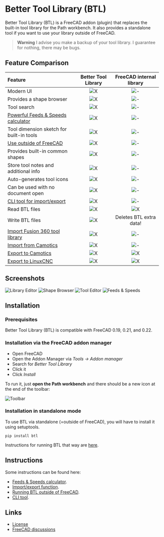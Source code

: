 # Better Tool Library (BTL)

Better Tool Library (BTL) is a FreeCAD addon (plugin) that replaces the built-in tool library
for the Path workbench.
It also provides a standalone tool if you want to use your library outside of FreeCAD.

> **Warning**
> I advise you make a backup of your tool library. I guarantee for nothing,
> there may be bugs.


## Feature Comparison

| Feature                                           | Better Tool Library   | FreeCAD internal library  |
| :--                                               |        :--:           |          :--:             |
| Modern UI                                         | ![X](media/check.svg) | ![-](media/no.svg)        |
| Provides a shape browser                          | ![X](media/check.svg) | ![-](media/no.svg)        |
| Tool search                                       | ![X](media/check.svg) | ![-](media/no.svg)        |
| [Powerful Feeds & Speeds calculator](docs/feeds-and-speeds.md) | ![X](media/check.svg) | ![-](media/no.svg)        |
| Tool dimension sketch for built-in tools          | ![X](media/check.svg) | ![-](media/no.svg)        |
| [Use outside of FreeCAD](docs/standalone.md)      | ![X](media/check.svg) | ![-](media/no.svg)        |
| Provides built-in common shapes                   | ![X](media/check.svg) | ![-](media/no.svg)        |
| Store tool notes and additional info              | ![X](media/check.svg) | ![-](media/no.svg)        |
| Auto-generates tool icons                         | ![X](media/check.svg) | ![-](media/no.svg)        |
| Can be used with no document open                 | ![X](media/check.svg) | ![-](media/no.svg)        |
| [CLI tool for import/export](cli.md)              | ![X](media/check.svg) | ![-](media/no.svg)        |
| Read BTL files                                    | ![X](media/check.svg) | ![X](media/check.svg)     |
| Write BTL files                                   | ![X](media/check.svg) |  Deletes BTL extra data!  |
| [Import Fusion 360 tool library](docs/formats.md) | ![X](media/check.svg) | ![-](media/no.svg)        |
| [Import from Camotics](docs/formats.md)           | ![X](media/check.svg) | ![-](media/no.svg)        |
| [Export to Camotics](docs/formats.md)             | ![X](media/check.svg) | ![X](media/check.svg)     |
| [Export to LinuxCNC](docs/formats.md)             | ![X](media/check.svg) | ![X](media/check.svg)     |


## Screenshots

![Library Editor](media/library.png)
![Shape Browser](media/shape-browser.png)
![Tool Editor](media/tool-editor.png)
![Feeds & Speeds](media/feeds-and-speeds.png)


## Installation

### Prerequisites

Better Tool Library (BTL) is compatible with FreeCAD 0.19, 0.21, and 0.22.

### Installation via the FreeCAD addon manager

- Open FreeCAD
- Open the Addon Manager via *Tools -> Addon manager*
- Search for *Better Tool Library*
- Click it
- Click *Install*

To run it, just **open the Path workbench** and there should be a new icon at the
end of the toolbar:

![Toolbar](media/toolbar.png)


### Installation in standalone mode

To use BTL via standalone (=outside of FreeCAD), you will have to install it using
setuptools.

```
pip install btl
```

Instructions for running BTL that way are [here](docs/standalone.md).

## Instructions

Some instructions can be found here:

- [Feeds & Speeds calculator](docs/feeds-and-speeds.md).
- [Import/export function](docs/formats.md).
- [Running BTL outside of FreeCAD](docs/standalone.md).
- [CLI tool](docs/cli.md).


## Links

- [License](LICENSE)
- [FreeCAD discussions](https://forum.freecad.org/viewtopic.php?t=79854)
